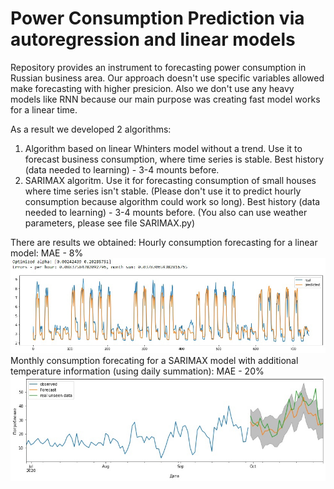 # Power Consumption Prediction via autoregression and linear models

Repository provides an instrument to forecasting power consumption in Russian business area. Our approach doesn't use specific variables allowed make forecasting with higher presicion. Also we don't use any heavy models like RNN because our main purpose was creating fast model works for a linear time. 

As a result we developed 2 algorithms:

1) Algorithm based on linear Whinters model without a trend. Use it to forecast business consumption, where time series is stable. Best history (data needed to learning) - 3-4 mounts before.
2) SARIMAX algoritm. Use it for forecasting consumption of small houses where time series isn't stable. (Please don't use it to predict hourly consumption because algorithm could work so long). Best history (data needed to learning) - 3-4 mounts before. (You also can use weather parameters, please see file SARIMAX.py)

There are results we obtained:
Hourly consumption forecasting for a linear model:
MAE - 8%
![alt text](https://github.com/tolber01/energy_consume_prediction_public/blob/main/main/winters_best.jpg)
Monthly consumption forecating for a SARIMAX model with additional temperature information (using daily summation):
MAE - 20%
![alt text](https://github.com/tolber01/energy_consume_prediction_public/blob/main/main/sarimax_best.jpg)

